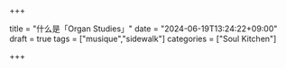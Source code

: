 +++

title = "什么是「Organ Studies」"
date = "2024-06-19T13:24:22+09:00"
draft = true
tags = ["musique","sidewalk"]
categories = ["Soul Kitchen"]

+++

